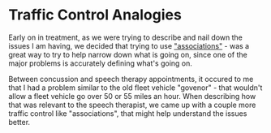 # Traffic Control Analogies

Early on in treatment, as we were trying to describe and nail down the issues I am having, we decided that trying to use ["associations"](design/background/associations/README.md) - was a great way to try to help narrow down what is going on, since one of the major problems is accurately defining what's going on.

Between concussion and speech therapy appointments, it occured to me that I had a problem similar to the old fleet vehicle "govenor" - that wouldn't allow a fleet vehicle go over 50 or 55 miles an hour.  When describing how that was relevant to the speech therapist, we came up with a couple more traffic control like "associations", that might help understand the issues better.



